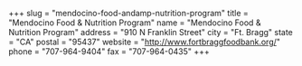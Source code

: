 +++
slug = "mendocino-food-andamp-nutrition-program"
title = "Mendocino Food &amp; Nutrition Program"
name = "Mendocino Food &amp; Nutrition Program"
address = "910 N Franklin Street"
city = "Ft. Bragg"
state = "CA"
postal = "95437"
website = "http://www.fortbraggfoodbank.org/"
phone = "707-964-9404"
fax = "707-964-0435"
+++
